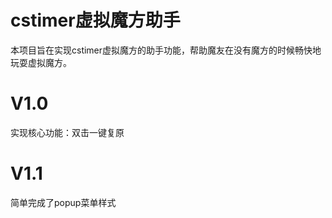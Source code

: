 # cstimer虚拟魔方助手
本项目旨在实现cstimer虚拟魔方的助手功能，帮助魔友在没有魔方的时候畅快地玩耍虚拟魔方。

# V1.0
实现核心功能：双击一键复原

# V1.1
简单完成了popup菜单样式
